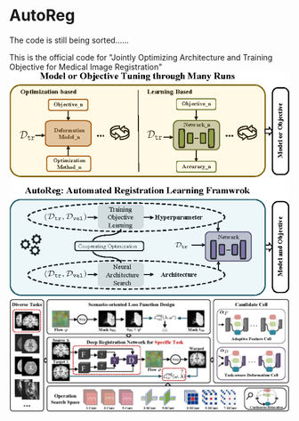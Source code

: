 # AutoReg

The code is still being sorted......

This is the official code for "Jointly Optimizing Architecture and Training Objective for Medical Image Registration"
![Alt text](pipline.png)
![Alt text](pipline-mia.png)




